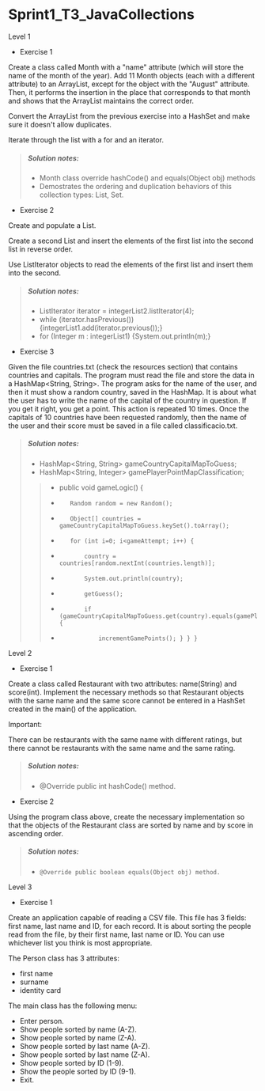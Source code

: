 # Sprint1_T3_JavaCollections

Level 1

- Exercise 1

Create a class called Month with a "name" attribute (which will store the name of the month of the year). Add 11 Month objects (each with a different attribute) to an ArrayList, except for the object with the "August" attribute. Then, it performs the insertion in the place that corresponds to that month and shows that the ArrayList maintains the correct order.

Convert the ArrayList from the previous exercise into a HashSet and make sure it doesn't allow duplicates.

Iterate through the list with a for and an iterator.

> ##### Solution notes:
> - Month class override hashCode() and equals(Object obj) methods
> - Demostrates the ordering and duplication behaviors of this collection types: List, Set.

- Exercise 2

Create and populate a List<Integer>.

Create a second List<Integer> and insert the elements of the first list into the second list in reverse order.

Use ListIterator objects to read the elements of the first list and insert them into the second.

> ##### Solution notes:
> - ListIterator<Integer> iterator = integerList2.listIterator(4);
> - while (iterator.hasPrevious()) {integerList1.add(iterator.previous());}
> - for (Integer m : integerList1) {System.out.println(m);}


- Exercise 3

Given the file countries.txt (check the resources section) that contains countries and capitals. The program must read the file and store the data in a HashMap<String, String>. The program asks for the name of the user, and then it must show a random country, saved in the HashMap. It is about what the user has to write the name of the capital of the country in question. If you get it right, you get a point. This action is repeated 10 times. Once the capitals of 10 countries have been requested randomly, then the name of the user and their score must be saved in a file called classificacio.txt.

> ##### Solution notes:
> - HashMap<String, String> gameCountryCapitalMapToGuess;
> - HashMap<String, Integer> gamePlayerPointMapClassification;
>>
>> - 	public void gameLogic() {
>> -		Random random = new Random();
>> -		Object[] countries = gameCountryCapitalMapToGuess.keySet().toArray();
>> -		for (int i=0; i<gameAttempt; i++) {
>> -			country = countries[random.nextInt(countries.length)];
>> -			System.out.println(country);
>> -			getGuess();
>> -			if (gameCountryCapitalMapToGuess.get(country).equals(gamePlayerCapitalGuess)) {
>> -				incrementGamePoints(); } } }


Level 2

- Exercise 1

Create a class called Restaurant with two attributes: name(String) and score(int). Implement the necessary methods so that Restaurant objects with the same name and the same score cannot be entered in a HashSet created in the main() of the application.

Important:

There can be restaurants with the same name with different ratings, but there cannot be restaurants with the same name and the same rating.

> ##### Solution notes:
> - @Override public int hashCode() method.


- Exercise 2

Using the program class above, create the necessary implementation so that the objects of the Restaurant class are sorted by name and by score in ascending order.

> ##### Solution notes:
> - 	@Override public boolean equals(Object obj) method.


Level 3

- Exercise 1

Create an application capable of reading a CSV file. This file has 3 fields: first name, last name and ID, for each record. It is about sorting the people read from the file, by their first name, last name or ID. You can use whichever list you think is most appropriate.

The Person class has 3 attributes:

- first name
- surname
- identity card

The main class has the following menu:

- Enter person.
- Show people sorted by name (A-Z).
- Show people sorted by name (Z-A).
- Show people sorted by last name (A-Z).
- Show people sorted by last name (Z-A).
- Show people sorted by ID (1-9).
- Show the people sorted by ID (9-1).
- Exit.
